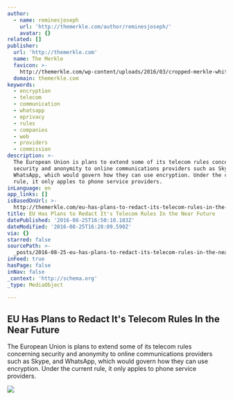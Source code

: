 ```yaml
---
author:
  - name: reminesjoseph
    url: 'http://themerkle.com/author/reminesjoseph/'
    avatar: {}
related: []
publisher:
  url: 'http://themerkle.com'
  name: The Merkle
  favicon: >-
    http://themerkle.com/wp-content/uploads/2016/03/cropped-merkle-white-1-192x192.png
  domain: themerkle.com
keywords:
  - encryption
  - telecom
  - communication
  - whatsapp
  - eprivacy
  - rules
  - companies
  - web
  - providers
  - commission
description: >-
  The European Union is plans to extend some of its telecom rules concerning
  security and anonymity to online communications providers such as Skype, and
  WhatsApp, which would govern how they can use encryption. Under the current
  rule, it only apples to phone service providers.
inLanguage: en
app_links: []
isBasedOnUrl: >-
  http://themerkle.com/eu-has-plans-to-redact-its-telecom-rules-in-the-near-future/
title: EU Has Plans to Redact It's Telecom Rules In the Near Future
datePublished: '2016-08-25T16:50:10.183Z'
dateModified: '2016-08-25T16:28:09.590Z'
via: {}
starred: false
sourcePath: >-
  _posts/2016-08-25-eu-has-plans-to-redact-its-telecom-rules-in-the-near-future.md
inFeed: true
hasPage: false
inNav: false
_context: 'http://schema.org'
_type: MediaObject

---
```

<article style=""><h1>EU Has Plans to Redact It's Telecom Rules In the Near Future</h1><p>The European Union is plans to extend some of its telecom rules concerning security and anonymity to online communications providers such as Skype, and WhatsApp, which would govern how they can use encryption. Under the current rule, it only apples to phone service providers.</p><img src="http://themerkle.com/wp-content/uploads/2016/08/shutterstock_425582359.jpg" /></article>
